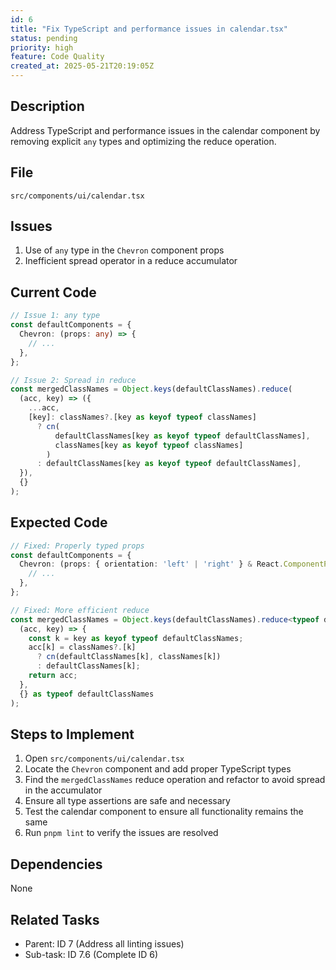 ```yaml
---
id: 6
title: "Fix TypeScript and performance issues in calendar.tsx"
status: pending
priority: high
feature: Code Quality
created_at: 2025-05-21T20:19:05Z
---
```


## Description

Address TypeScript and performance issues in the calendar component by removing explicit `any` types and optimizing the reduce operation.

## File

`src/components/ui/calendar.tsx`

## Issues

1. Use of `any` type in the `Chevron` component props
2. Inefficient spread operator in a reduce accumulator

## Current Code

```typescript
// Issue 1: any type
const defaultComponents = {
  Chevron: (props: any) => {
    // ...
  },
};

// Issue 2: Spread in reduce
const mergedClassNames = Object.keys(defaultClassNames).reduce(
  (acc, key) => ({
    ...acc,
    [key]: classNames?.[key as keyof typeof classNames]
      ? cn(
          defaultClassNames[key as keyof typeof defaultClassNames],
          classNames[key as keyof typeof classNames]
        )
      : defaultClassNames[key as keyof typeof defaultClassNames],
  }),
  {}
);
```

## Expected Code

```typescript
// Fixed: Properly typed props
const defaultComponents = {
  Chevron: (props: { orientation: 'left' | 'right' } & React.ComponentProps<'svg'>) => {
    // ...
  },
};

// Fixed: More efficient reduce
const mergedClassNames = Object.keys(defaultClassNames).reduce<typeof defaultClassNames>(
  (acc, key) => {
    const k = key as keyof typeof defaultClassNames;
    acc[k] = classNames?.[k]
      ? cn(defaultClassNames[k], classNames[k])
      : defaultClassNames[k];
    return acc;
  },
  {} as typeof defaultClassNames
);
```

## Steps to Implement

1. Open `src/components/ui/calendar.tsx`
2. Locate the `Chevron` component and add proper TypeScript types
3. Find the `mergedClassNames` reduce operation and refactor to avoid spread in the accumulator
4. Ensure all type assertions are safe and necessary
5. Test the calendar component to ensure all functionality remains the same
6. Run `pnpm lint` to verify the issues are resolved

## Dependencies

None

## Related Tasks

- Parent: ID 7 (Address all linting issues)
- Sub-task: ID 7.6 (Complete ID 6)
